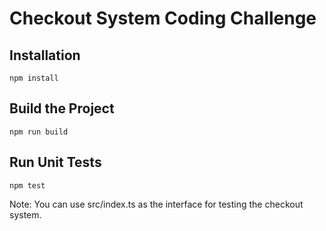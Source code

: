 # Checkout System Coding Challenge

## Installation

```
npm install
```

## Build the Project

```
npm run build
```

## Run Unit Tests

```
npm test
```

Note: You can use src/index.ts as the interface for testing the checkout system.